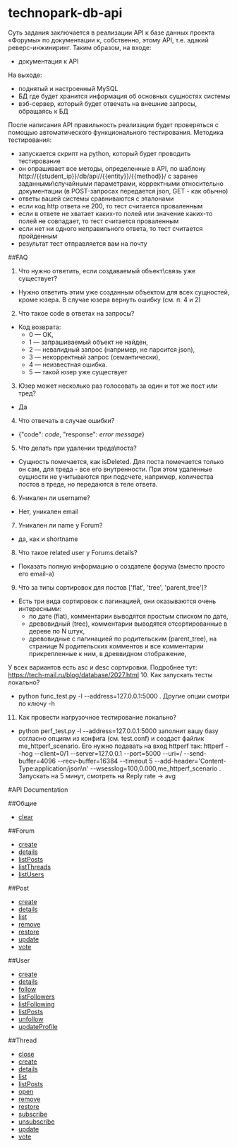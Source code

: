 technopark-db-api
=================

Суть задания заключается в реализации API к базе данных проекта «Форумы» по документации к, собственно, этому API, т.е. эдакий реверс-инжиниринг.
Таким образом, на входе:

* документация к API

На выходе:
* поднятый и настроенный MySQL
* БД где будет хранится информация об основных сущностях системы
* вэб-сервер, который будет отвечать на внешние запросы, обращаясь к БД

После написания API правильность реализации будет проверяться с помощью автоматического функционального тестирования.
Методика тестирования:
* запускается скрипт на python, который будет проводить тестирование
* он опрашивает все методы, определенные в API, по шаблону http://{{student_ip}}/db/api//{{entity}}/{{method}}/ с заранее заданными\случайными параметрами, корректными относительно документации (в POST-запросах передается json, GET - как обычно)
* ответы вашей системы сравниваются с эталонами
* если код http ответа не 200, то тест считается проваленным
* если в ответе не хватает каких-то полей или значение каких-то полей не совпадает, то тест считается проваленным
* если нет ни одного неправильного ответа, то тест считается пройденным
* результат тест отправляется вам на почту

##FAQ
1. Что нужно ответить, если создаваемый объект\связь уже существует?
  - Нужно ответить этим уже созданным объектом для всех сущностей, кроме юзера. В случае юзера вернуть ошибку (см. п. 4 и 2)

2. Что такое code в ответах на запросы?
  - Код возврата: 
    * 0 — ОК, 
    * 1 — запрашиваемый объект не найден,
    * 2 — невалидный запрос (например, не парсится json),
    * 3 — некорректный запрос (семантически),
    * 4 — неизвестная ошибка.
    * 5 — такой юзер уже существует

3. Юзер может несколько раз голосовать за один и тот же пост или тред?
  - Да
4. Что отвечать в случае ошибки?
  - {"code": *code*, "response": *error message*}
5. Что делать при удалении треда\поста? 
  - Сущность помечается, как isDeleted. Для поста помечается только он сам, для треда - все его внутренности. При этом удаленные сущности не учитываются при подсчете, например, количества постов в треде, но передаются в теле ответа.
6. Уникален ли username?
  - Нет, уникален email
7. Уникален ли name у Forum?
  - да, как и shortname
8. Что такое related user у Forums.details?
  - Показать полную информацию о создателе форума (вместо просто его email-а)
9. Что за типы сортировок для постов ['flat', 'tree', 'parent_tree']?
  - Есть три вида сортировок с пагинацией, они оказываются очень интересными:
    * по дате (flat), комментарии выводятся простым списком по дате,
    * древовидный (tree), комментарии выводятся отсортированные в дереве по N штук,
    * древовидные с пагинацией по родительским (parent_tree), на странице N родительских комментов и все комментарии прикрепленные к ним, в древвидном отображение,

  У всех вариантов есть asc и desc сортировки.
  Подробнее тут: https://tech-mail.ru/blog/database/2027.html
10. Как запускать тесты локально?
  - python func_test.py -l --address=127.0.0.1:5000 .  Другие опции смотри по ключу -h 
11. Как провести нагрузочное тестирование локально?
  - python perf_test.py  -l --address=127.0.0.1:5000 заполнит вашу базу согласно опциям из конфига (см. test.conf) и создаст файлик me_httperf_scenario. Его нужно подавать на вход httperf так: httperf --hog --client=0/1 --server=127.0.0.1 --port=5000 --uri=/ --send-buffer=4096 --recv-buffer=16384 --timeout 5  --add-header='Content-Type:application/json\n' --wsesslog=100,0.000,me_httperf_scenario . Запускать на 5 минут, смотреть на Reply rate -> avg 

#API Documentation

##Общие
* [clear](./doc/clear.md)

##Forum
* [create](./doc/forum/create.md)
* [details](./doc/forum/details.md)
* [listPosts](./doc/forum/listPosts.md)
* [listThreads](./doc/forum/listThreads.md)
* [listUsers](./doc/forum/listUsers.md)

##Post
* [create](./doc/post/create.md)
* [details](./doc/post/details.md)
* [list](./doc/post/list.md)
* [remove](./doc/post/remove.md)
* [restore](./doc/post/restore.md)
* [update](./doc/post/update.md)
* [vote](./doc/post/vote.md)

##User
* [create](./doc/user/create.md)
* [details](./doc/user/details.md)
* [follow](./doc/user/follow.md)
* [listFollowers](./doc/user/listFollowers.md)
* [listFollowing](./doc/user/listFollowing.md)
* [listPosts](./doc/user/listPosts.md)
* [unfollow](./doc/user/unfollow.md)
* [updateProfile](./doc/user/updateProfile.md)

##Thread
* [close](./doc/thread/close.md)
* [create](./doc/thread/create.md)
* [details](./doc/thread/details.md)
* [list](./doc/thread/list.md)
* [listPosts](./doc/thread/listPosts.md)
* [open](./doc/thread/open.md)
* [remove](./doc/thread/remove.md)
* [restore](./doc/thread/restore.md)
* [subscribe](./doc/thread/subscribe.md)
* [unsubscribe](./doc/thread/unsubscribe.md)
* [update](./doc/thread/update.md)
* [vote](./doc/thread/vote.md)

